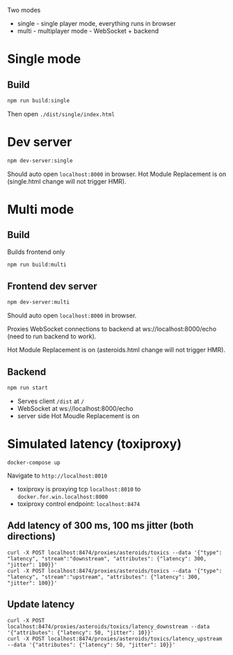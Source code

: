 Two modes

* single - single player mode, everything runs in browser
* multi - multiplayer mode - WebSocket + backend

# Single mode
## Build
```bash
npm run build:single
```
Then open `./dist/single/index.html`

# Dev server
```bash
npm dev-server:single
```
Should auto open `localhost:8000` in browser.
Hot Module Replacement is on (single.html change will not trigger HMR).

# Multi mode
## Build
Builds frontend only
```bash
npm run build:multi
```

## Frontend dev server
```bash
npm dev-server:multi
```
Should auto open `localhost:8000` in browser.

Proxies WebSocket connections to backend at ws://localhost:8000/echo (need to run backend to work).

Hot Module Replacement is on (asteroids.html change will not trigger HMR).

## Backend
```bash
npm run start
```

* Serves client `/dist` at `/`
* WebSocket at ws://localhost:8000/echo
* server side Hot Moudle Replacement is on

# Simulated latency (toxiproxy)

```
docker-compose up
```

Navigate to `http://localhost:8010`

* toxiproxy is proxying tcp `localhost:8010` to `docker.for.win.localhost:8000`
* toxiproxy control endpoint: `localhost:8474`

## Add latency of 300 ms, 100 ms jitter (both directions)
```
curl -X POST localhost:8474/proxies/asteroids/toxics --data '{"type": "latency", "stream":"downstream", "attributes": {"latency": 300, "jitter": 100}}'
curl -X POST localhost:8474/proxies/asteroids/toxics --data '{"type": "latency", "stream":"upstream", "attributes": {"latency": 300, "jitter": 100}}'
```

## Update latency
```
curl -X POST localhost:8474/proxies/asteroids/toxics/latency_downstream --data '{"attributes": {"latency": 50, "jitter": 10}}'
curl -X POST localhost:8474/proxies/asteroids/toxics/latency_upstream --data '{"attributes": {"latency": 50, "jitter": 10}}'
```
